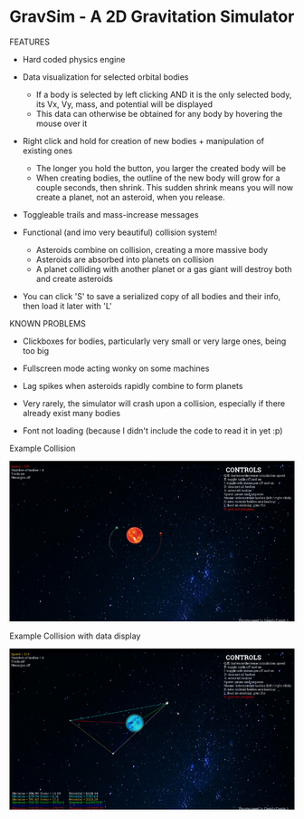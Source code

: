 # GravSim - A 2D Gravitation Simulator

FEATURES

- Hard coded physics engine

- Data visualization for selected orbital bodies
  - If a body is selected by left clicking AND it is the only selected body, its Vx, Vy, mass, and potential will be displayed
  - This data can otherwise be obtained for any body by hovering the mouse over it

- Right click and hold for creation of new bodies + manipulation of existing ones 
  - The longer you hold the button, you larger the created body will be
  - When creating bodies, the outline of the new body will grow for a couple seconds, then shrink. This sudden shrink means you will now       create a planet, not an asteroid, when you release.

- Toggleable trails and mass-increase messages

- Functional (and imo very beautiful) collision system! 
  - Asteroids combine on collision, creating a more massive body
  - Asteroids are absorbed into planets on collision
  - A planet colliding with another planet or a gas giant will destroy both and create asteroids
  
- You can click 'S' to save a serialized copy of all bodies and their info, then load it later with 'L'



KNOWN PROBLEMS
  
- Clickboxes for bodies, particularly very small or very large ones, being too big

- Fullscreen mode acting wonky on some machines

- Lag spikes when asteroids rapidly combine to form planets

- Very rarely, the simulator will crash upon a collision, especially if there already exist many bodies

- Font not loading (because I didn't include the code to read it in yet :p)

Example Collision

![Alt Text](collide.gif)

Example Collision with data display

![Alt Text](datacollide.gif)
